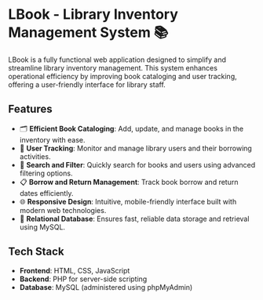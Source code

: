 # LBook - Library Inventory Management System 📚

LBook is a fully functional web application designed to simplify and streamline library inventory management. This system enhances operational efficiency by improving book cataloging and user tracking, offering a user-friendly interface for library staff.

## Features
- 🗂 **Efficient Book Cataloging**: Add, update, and manage books in the inventory with ease.
- 👥 **User Tracking**: Monitor and manage library users and their borrowing activities.
- 🔎 **Search and Filter**: Quickly search for books and users using advanced filtering options.
- 📋 **Borrow and Return Management**: Track book borrow and return dates efficiently.
- 🌐 **Responsive Design**: Intuitive, mobile-friendly interface built with modern web technologies.
- 💾 **Relational Database**: Ensures fast, reliable data storage and retrieval using MySQL.

## Tech Stack
- **Frontend**: HTML, CSS, JavaScript
- **Backend**: PHP for server-side scripting
- **Database**: MySQL (administered using phpMyAdmin)
